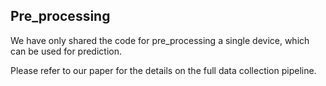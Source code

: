 Pre_processing
--------------

We have only shared the code for pre_processing a single device, which can be used for prediction. 

Please refer to our paper for the details on the full data collection pipeline. 